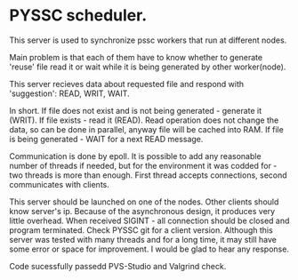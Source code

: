 # PYSSC scheduler.

This server is used to synchronize pssc workers that run at different nodes.

Main problem is that each of them have to know whether to generate 'reuse' file
read it or wait while it is being generated by other worker(node).

This server recieves data about requested file and respond with 'suggestion':
READ, WRIT, WAIT.

In short. If file does not exist and is not being generated - generate it (WRIT).
If file exists - read it (READ). Read operation does not change the data, so can be
done in parallel, anyway file will be cached into RAM.
If file is being generated - WAIT for a next READ message.

Communication is done by epoll. It is possible to add any reasonable number 
of threads if needed, but for the environment it was codded for - 
two threads is more than enough.
First thread accepts connections, second communicates with clients.


This server should be launched on one of the nodes. Other clients should
know server's ip. Because of the asynchronous design, it produces 
very little overhead.
When received SIGINT - all connection should be closed and program terminated.
Check PYSSC git for a client version.
Although this server was tested with many threads and for a long time,
it may still have some error or space for improvement. I would be glad to hear
any response.

Code sucessfully passedd PVS-Studio and Valgrind check.